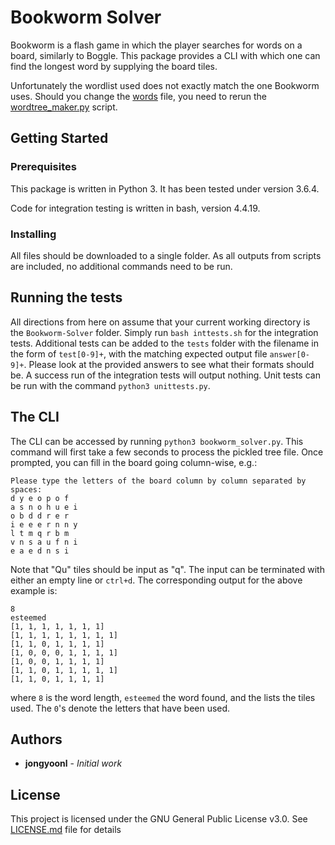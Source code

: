 # Bookworm Solver

Bookworm is a flash game in which the player searches for words on a board, similarly to Boggle.
This package provides a CLI with which one can find the longest word by supplying the board tiles.

Unfortunately the wordlist used does not exactly match the one Bookworm uses. Should you change the [words](words) file, you need to rerun the [wordtree_maker.py](wordtree_maker) script.

## Getting Started

### Prerequisites

This package is written in Python 3. It has been tested under version 3.6.4.

Code for integration testing is written in bash, version 4.4.19.

### Installing

All files should be downloaded to a single folder. As all outputs from scripts are included, no additional commands need to be run.

## Running the tests

All directions from here on assume that your current working directory is the `Bookworm-Solver` folder.
Simply run `bash inttests.sh` for the integration tests. Additional tests can be added to the `tests` folder with the filename in the form of `test[0-9]+`, with the matching expected output file `answer[0-9]+`. Please look at the provided answers to see what their formats should be. A success run of the integration tests will output nothing.
Unit tests can be run with the command `python3 unittests.py`.

## The CLI

The CLI can be accessed by running `python3 bookworm_solver.py`. This command will first take a few seconds to process the pickled tree file. Once prompted, you can fill in the board going column-wise, e.g.:

```
Please type the letters of the board column by column separated by spaces:
d y e o p o f
a s n o h u e i
o b d d r e r
i e e e r n n y
l t m q r b m
v n s a u f n i
e a e d n s i
```

Note that "Qu" tiles should be input as "q". The input can be terminated with either an empty line or `ctrl+d`. The corresponding output for the above example is:

```
8
esteemed
[1, 1, 1, 1, 1, 1, 1]
[1, 1, 1, 1, 1, 1, 1, 1]
[1, 1, 0, 1, 1, 1, 1]
[1, 0, 0, 0, 1, 1, 1, 1]
[1, 0, 0, 1, 1, 1, 1]
[1, 1, 0, 1, 1, 1, 1, 1]
[1, 1, 0, 1, 1, 1, 1]
```
where `8` is the word length, `esteemed` the word found, and the lists the tiles used. The `0`'s denote the letters that have been used.

## Authors

* **jongyoonl** - *Initial work*

## License

This project is licensed under the GNU General Public License v3.0. See [LICENSE.md](LICENSE.md) file for details
